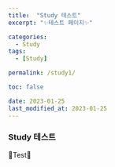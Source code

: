 ```yaml
---
title:  "Study 테스트"
excerpt: "✨테스트 페이지✨"

categories:
  - Study
tags:
  - [Study]

permalink: /study1/

toc: false

date: 2023-01-25
last_modified_at: 2023-01-25
---
```

### Study 테스트

💫Test💫
